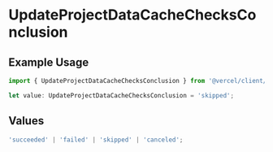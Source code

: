 # UpdateProjectDataCacheChecksConclusion

## Example Usage

```typescript
import { UpdateProjectDataCacheChecksConclusion } from '@vercel/client/models/operations';

let value: UpdateProjectDataCacheChecksConclusion = 'skipped';
```

## Values

```typescript
'succeeded' | 'failed' | 'skipped' | 'canceled';
```
